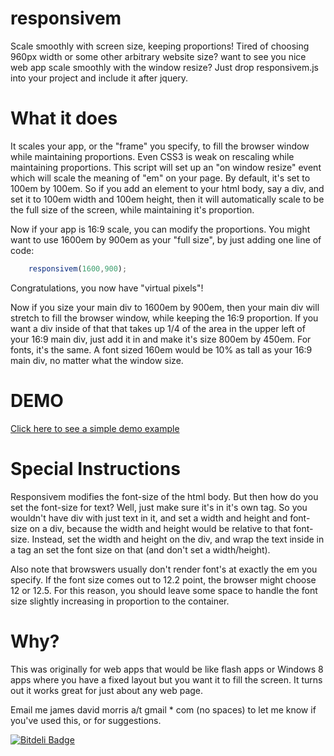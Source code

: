 responsivem
===========
Scale smoothly with screen size, keeping proportions! Tired of choosing 960px width or some other arbitrary website size? want to see you nice web app scale smoothly with the window resize?  Just drop responsivem.js into your project and include it after jquery.

What it does
===========
It scales your app, or the "frame" you specify, to fill the browser window while maintaining proportions. Even CSS3 is weak on rescaling while maintaining proportions.  This script will set up an "on window resize" event which will scale the meaning of "em" on your page.  By default, it's set to 100em by 100em.  So if you add an element to your html body, say a div, and set it to 100em width and 100em height, then it will automatically scale to be the full size of the screen, while maintaining it's proportion.

Now if your app is 16:9 scale, you can modify the proportions.  You might want to use 1600em by 900em as your "full size", by just adding one line of code:
```javascript
    responsivem(1600,900);
```

Congratulations, you now have "virtual pixels"!  

Now if you size your main div to 1600em by 900em, then your main div will stretch to fill the browser window, while keeping the 16:9 proportion.  If you want a div inside of that that takes up 1/4 of the area in the upper left of your 16:9 main div, just add it in and make it's size 800em by 450em.  For fonts, it's the same.  A font sized 160em would be 10% as tall as your 16:9 main div, no matter what the window size.

DEMO
======
[Click here to see a simple demo example](http://rawgithub.com/AwokeKnowing/responsivem/master/responsivemdemo.html)

Special Instructions
====================
Responsivem modifies the font-size of the html body.  But then how do you set the font-size for text? Well, just make sure it's in it's own tag.  So you wouldn't have div with just text in it, and set a width and height and font-size on  a div, because the width and height would be relative to that font-size.  Instead, set the width and height on the div, and wrap the text inside in a tag an set the font size on that (and don't set a width/height).

Also note that browswers usually don't render font's at exactly the em you specify.  If the font size comes out to 12.2 point, the browser might choose 12 or 12.5.  For this reason, you should leave some space to handle the font size slightly increasing in proportion to the container.

Why?
=======
This was originally for web apps that would be like flash apps or Windows 8 apps where you have a fixed layout but you want it to fill the screen.  It turns out it works great for just about any web page.  

Email me james david morris a/t gmail * com (no spaces) to let me know if you've used this, or for suggestions.

[![Bitdeli Badge](https://d2weczhvl823v0.cloudfront.net/AwokeKnowing/responsivem/trend.png)](https://bitdeli.com/free "Bitdeli Badge")

